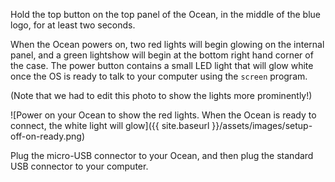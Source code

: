 Hold the top button on the top panel of the Ocean, in the middle of the blue logo, for at least two seconds.  

When the Ocean powers on, two red lights will begin glowing on the internal panel, and a green lightshow will begin at the bottom right hand corner of the case.  The power button contains a small LED light that will glow white once the OS is ready to talk to your computer using the `screen` program.

(Note that we had to edit this photo to show the lights more prominently!)

![Power on your Ocean to show the red lights. When the Ocean is ready to connect, the white light will glow]({{ site.baseurl }}/assets/images/setup-off-on-ready.png)

Plug the micro-USB connector to your Ocean, and then plug the standard USB connector to your computer.
